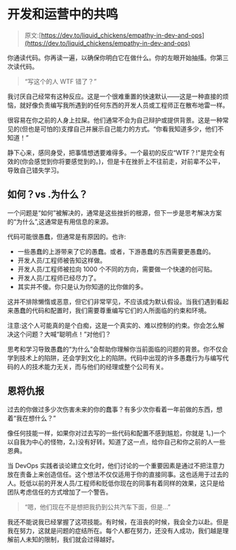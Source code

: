 # 开发和运营中的共鸣

> 原文:[https://dev.to/liquid_chickens/empathy-in-dev-and-ops](https://dev.to/liquid_chickens/empathy-in-dev-and-ops)

你通读代码。你再读一遍，以确保你明白它在做什么。你的左眼开始抽搐。你第三次读代码。

> “写这个的人 WTF 错了？”

我讨厌自己经常有这种反应。这是一个很难重置的快速默认——这是一种直接的烦恼，就好像负责编写我所遇到的任何东西的开发人员或工程师正在散布地雷一样。

很容易在你之前的人身上拉屎。他们通常不会为自己辩护或提供背景。这是一种常见的(但也是可怕的)支撑自己并展示自己能力的方式。“你看我知道多少，他们不知道！”

静下心来，感同身受，把事情想透要难得多。一个最初的反应“WTF？!"是完全有效的(你会感觉到你将要感觉到的。)，但是卡在挫折上不往前走，对前辈不公平，导致自己错失学习。

## [](#how-vs-why)如何？vs .为什么？

一个问题是“如何”被解决的，通常是这些挫折的根源，但下一步是思考解决方案的“为什么”,这通常是有用信息的来源。

代码可能很愚蠢，但通常是有原因的。也许:

*   一些愚蠢的上游带来了它的愚蠢。或者，下游愚蠢的东西需要更愚蠢的。
*   开发人员/工程师被告知这样做。
*   开发人员/工程师被拉向 1000 个不同的方向，需要做一个快速的创可贴。
*   开发人员/工程师已经尽力了。
*   其实并不傻。你只是认为你知道的比你做的多。

这并不排除懒惰或恶意，但它们非常罕见，不应该成为默认假设。当我们遇到看起来愚蠢的代码和配置时，我们需要尊重编写它们的人所面临的约束和环境。

注意:这个人可能真的是个白痴，这是一个真实的、难以控制的约束。你会怎么解决这个问题？大喊“聪明点！”对他们？

思考和学习导致愚蠢的“为什么”会帮助你理解你当前面临的问题的背景。你不仅会学到技术上的陷阱，还会学到文化上的陷阱。代码中出现的许多愚蠢行为与编写代码的人的技术能力无关，而与他们的经理或整个公司有关。

## [](#grace-and-placing-blame)恩将仇报

过去的你做过多少次伤害未来的你的蠢事？有多少次你看着一年前做的东西，想着“我在想什么？”

像任何技能一样，如果你对过去写的一些代码和配置不感到尴尬，你就是 1。)一个以自我为中心的怪物，2。)没有好转。知道了这一点，给你自己和你之前的人一些恩典。

当 DevOps 实践者谈论建立文化时，他们讨论的一个重要因素是通过不把注意力放在责备上来创造信任。这个想法不仅仅适用于你的直接同事。这也适用于过去的人。贬低以前的开发人员/工程师和贬低你现在的同事有着同样的效果，这只是给团队考虑信任的方式增加了一个警告。

> “嗯，他们现在不是想把我扔到公共汽车下面，但是…”

我还不能说我已经掌握了这项技能。有时候，在沮丧的时候，我会全力以赴。但是我在努力，这就是问题的症结所在。每个人都在努力，还没有人成功，我们越是理解前人未知的限制，我们就会过得越好。
